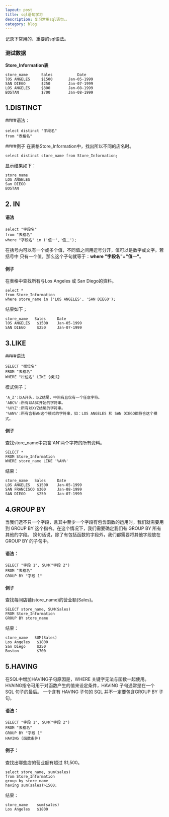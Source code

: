 ```yaml
---
layout: post
title: sql语句学习
description: 复习常用sql语句。。
category: blog
---
```


记录下常用的、重要的sql语法。

### 测试数据

**Store_Information表**

```
store_name      Sales           Date
lOS ANGELES     $1500       Jan-05-1999
SAN DIEGO       $250        Jan-07-1999
LOS ANGELES     $300        Jan-08-1999
BOSTAN          $700        Jan-08-1999

```

## 1.DISTINCT

####语法：

```
select distinct "字段名"
from "表格名"
```
####例子
在表格Store_Information中，找出所以不同的店名时。

```
select distinct store_name from Store_Information;
```
显示结果如下：

```
store_name
LOS ANGELES
San DIEGO
BOSTAN
```

## 2. IN

#### 语法

```
select "字段名"
from "表格名"
where "字段名" in ('值一','值二');
```
在括号内可以有一个或多个值，不同值之间用逗号分开，值可以是数字或文字。若括号中
只有一个值，那么这个子句就等于：**where "字段名"="值一"**。

#### 例子

在表格中查找所有与Los Angeles 或 San Diego的资料。

```
select *
from Store_Information
where store_name in ('LOS ANGELES', 'SAN DIEGO');
```
结果如下；

```
store_name   Sales     Date
lOS ANGELES   $1500    Jan-05-1999
SAN DIEGO     $250     Jan-07-1999
```
## 3.LIKE

####语法

```
SELECT "栏位名"
FROM "表格名"
WHERE "栏位名" LIKE {模式} 
```
模式例子；

```
'A_Z':以A开头，以Z结尾，中间有且仅有一个任意字符。
'ABC%':所有以ABC开始的字符串。
'%XYZ':所有以XYZ结尾的字符串。
'%AN%':所有含有AN这个模式的字符串，如：LOS ANGELES 和 SAN DIEGO都符合这个模式。
```
#### 例子

查找store_name中包含'AN'两个字符的所有资料。

```
SELECT *
FROM Store_Information
WHERE store_name LIKE '%AN%' 
```
结果：

```
store_name   Sales     Date
LOS ANGELES   $1500    Jan-05-1999
SAN FRANCISCO $300     Jan-08-1999 
SAN DIEGO     $250     Jan-07-1999
```
## 4.GROUP BY

当我们选不只一个字段，且其中至少一个字段有包含函数的运用时，我们就需要用到
GROUP BY 这个指令。在这个情况下，我们需要确定我们有 GROUP BY 所有其他的字段。
换句话说，除了有包括函数的字段外，我们都需要将其他字段放在 GROUP BY 的子句中。 

#### 语法：

```
SELECT "字段 1", SUM("字段 2")
FROM "表格名"
GROUP BY "字段 1" 
```
#### 例子

查找每间店铺(store_name)的营业额(Sales)。

```
SELECT store_name, SUM(Sales)
FROM Store_Information
GROUP BY store_name
```
结果：

```
store_name   SUM(Sales)
Los Angeles   $1800
San Diego     $250
Boston        $700 
```
## 5.HAVING

在SQL中增加HAVING子句原因是，WHERE 关键字无法与函数一起使用。
HVAING指令可用于对函数产生的值来设定条件，HAVING 子句通常是在一个 SQL 句子的最后。
一个含有 HAVING 子句的 SQL 并不一定要包含GROUP BY 子句。

#### 语法：

```
SELECT "字段 1", SUM("字段 2")
FROM "表格名"
GROUP BY "字段 1"
HAVING (函数条件) 
```
#### 例子：

查找出哪些店的营业额有超过 $1,500。

```
select store_name, sum(sales)
from Store_Information
group by store_name
having sum(sales)>1500;
```
结果：

```
store_name    sum(sales)
Los Angeles   $1800
```



